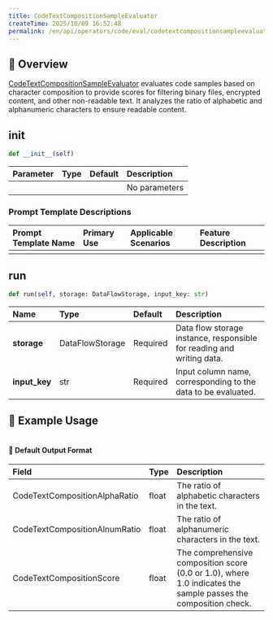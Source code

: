 ```yaml
---
title: CodeTextCompositionSampleEvaluator
createTime: 2025/10/09 16:52:48
permalink: /en/api/operators/code/eval/codetextcompositionsampleevaluator/
---
```


## 📘 Overview

[CodeTextCompositionSampleEvaluator](https://github.com/OpenDCAI/DataFlow/blob/main/dataflow/operators/reasoning/generate/reasoning_answer_generator.py) evaluates code samples based on character composition to provide scores for filtering binary files, encrypted content, and other non-readable text. It analyzes the ratio of alphabetic and alphanumeric characters to ensure readable content.

## __init__

```python
def __init__(self)
```

| Parameter | Type | Default | Description |
| :--- | :--- | :--- | :--- |
| | | | No parameters |

### Prompt Template Descriptions

| Prompt Template Name | Primary Use | Applicable Scenarios | Feature Description |
| :--- | :--- | :--- | :--- |
| | | | |

## run

```python
def run(self, storage: DataFlowStorage, input_key: str)
```

| Name | Type | Default | Description |
| :--- | :--- | :--- | :--- |
| **storage** | DataFlowStorage | Required | Data flow storage instance, responsible for reading and writing data. |
| **input_key** | str | Required | Input column name, corresponding to the data to be evaluated. |

## 🧠 Example Usage

```python

```

#### 🧾 Default Output Format

| Field | Type | Description |
| :--- | :--- | :--- |
| CodeTextCompositionAlphaRatio | float | The ratio of alphabetic characters in the text. |
| CodeTextCompositionAlnumRatio | float | The ratio of alphanumeric characters in the text. |
| CodeTextCompositionScore | float | The comprehensive composition score (0.0 or 1.0), where 1.0 indicates the sample passes the composition check. |
